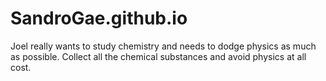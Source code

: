 # SandroGae.github.io
Joel really wants to study chemistry and needs to dodge physics as much as possible. Collect all the chemical substances and avoid physics at all cost.
